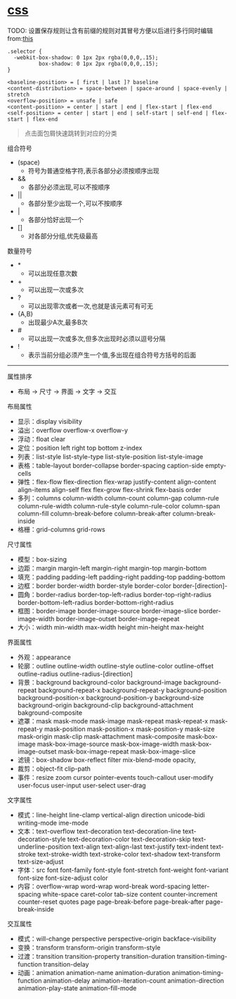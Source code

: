 # [css](https://juejin.cn/book/6850413616484040711/section/6850413616559194119)
TODO: 设置保存规则让含有前缀的规则对其冒号方便以后进行多行同时编辑
from:[this](https://codeguide.co/#css-prefixed-properties)
```
.selector {
  -webkit-box-shadow: 0 1px 2px rgba(0,0,0,.15);
          box-shadow: 0 1px 2px rgba(0,0,0,.15);
}
```
```
<baseline-position> = [ first | last ]? baseline
<content-distribution> = space-between | space-around | space-evenly | stretch
<overflow-position> = unsafe | safe
<content-position> = center | start | end | flex-start | flex-end
<self-position> = center | start | end | self-start | self-end | flex-start | flex-end
```
> 点击面包屑快速跳转到对应的分类

组合符号
* (space)
  * 符号为普通空格字符,表示各部分必须按顺序出现
* &&
  * 各部分必须出现,可以不按顺序
* ||
  * 各部分至少出现一个,可以不按顺序
* |
  * 各部分恰好出现一个
* []
  * 对各部分分组,优先级最高

数量符号
* \*
  * 可以出现任意次数
* \+
  * 可以出现一次或多次
* ?
  * 可以出现零次或者一次,也就是该元素可有可无
* {A,B}
  * 出现最少A次,最多B次
* \#
  * 可以出现一次或多次,但多次出现时必须以逗号分隔
* !
  * 表示当前分组必须产生一个值,多出现在组合符号方括号的后面

---
属性排序
* 布局 → 尺寸 → 界面 → 文字 → 交互

布局属性
 * 显示：display visibility
 * 溢出：overflow overflow-x overflow-y
 * 浮动：float clear
 * 定位：position left right top bottom z-index
 * 列表：list-style list-style-type list-style-position list-style-image
 * 表格：table-layout border-collapse border-spacing caption-side empty-cells
 * 弹性：flex-flow flex-direction flex-wrap justify-content align-content align-items align-self flex flex-grow flex-shrink flex-basis order
 * 多列：columns column-width column-count column-gap column-rule column-rule-width column-rule-style column-rule-color column-span column-fill column-break-before column-break-after column-break-inside
 * 格栅：grid-columns grid-rows

尺寸属性
* 模型：box-sizing
* 边距：margin margin-left margin-right margin-top margin-bottom
* 填充：padding padding-left padding-right padding-top padding-bottom
* 边框：border border-width border-style border-color border-[direction]-<param>
* 圆角：border-radius border-top-left-radius border-top-right-radius border-bottom-left-radius border-bottom-right-radius
* 框图：border-image border-image-source border-image-slice border-image-width border-image-outset border-image-repeat
* 大小：width min-width max-width height min-height max-height

界面属性
* 外观：appearance
* 轮廓：outline outline-width outline-style outline-color outline-offset outline-radius outline-radius-[direction]
* 背景：background background-color background-image background-repeat background-repeat-x background-repeat-y background-position background-position-x background-position-y background-size background-origin background-clip background-attachment bakground-composite
* 遮罩：mask mask-mode mask-image mask-repeat mask-repeat-x mask-repeat-y mask-position mask-position-x mask-position-y mask-size mask-origin mask-clip mask-attachment mask-composite mask-box-image mask-box-image-source mask-box-image-width mask-box-image-outset mask-box-image-repeat mask-box-image-slice
* 滤镜：box-shadow box-reflect filter mix-blend-mode opacity,
* 裁剪：object-fit clip-path
* 事件：resize zoom cursor pointer-events touch-callout user-modify user-focus user-input user-select user-drag


文字属性
* 模式：line-height line-clamp vertical-align direction unicode-bidi writing-mode ime-mode
* 文本：text-overflow text-decoration text-decoration-line text-decoration-style text-decoration-color text-decoration-skip text-underline-position text-align text-align-last text-justify text-indent text-stroke text-stroke-width text-stroke-color text-shadow text-transform text-size-adjust
* 字体：src font font-family font-style font-stretch font-weight font-variant font-size font-size-adjust color
* 内容：overflow-wrap word-wrap word-break word-spacing letter-spacing white-space caret-color tab-size content counter-increment counter-reset quotes page page-break-before page-break-after page-break-inside

交互属性
* 模式：will-change perspective perspective-origin backface-visibility
* 变换：transform transform-origin transform-style
* 过渡：transition transition-property transition-duration transition-timing-function transition-delay
* 动画：animation animation-name animation-duration animation-timing-function animation-delay animation-iteration-count animation-direction animation-play-state animation-fill-mode